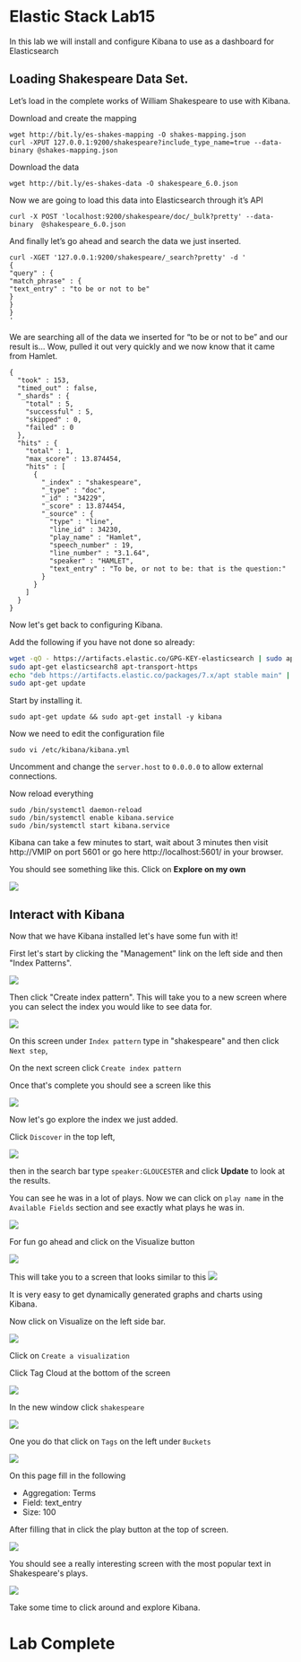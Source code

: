 # Elastic Stack Lab15

In this lab we will install and configure Kibana to use as a dashboard for Elasticsearch

## Loading Shakespeare Data Set.

Let’s load in the complete works of William Shakespeare to use with Kibana.  

Download and create the mapping

```
wget http://bit.ly/es-shakes-mapping -O shakes-mapping.json
curl -XPUT 127.0.0.1:9200/shakespeare?include_type_name=true --data-binary @shakes-mapping.json
```
Download the data

```
wget http://bit.ly/es-shakes-data -O shakespeare_6.0.json
```

Now we are going to load this data into Elasticsearch through it’s API
```
curl -X POST 'localhost:9200/shakespeare/doc/_bulk?pretty' --data-binary  @shakespeare_6.0.json
```

And finally let’s go ahead and search the data we just inserted.

```
curl -XGET '127.0.0.1:9200/shakespeare/_search?pretty' -d '
{
"query" : {
"match_phrase" : {
"text_entry" : "to be or not to be"
}
}
}
'
```

We are searching all of the data we inserted for “to be or not to be” and our result is… Wow, pulled it out very quickly and we now know that it came from Hamlet.

```
{
  "took" : 153,
  "timed_out" : false,
  "_shards" : {
    "total" : 5,
    "successful" : 5,
    "skipped" : 0,
    "failed" : 0
  },
  "hits" : {
    "total" : 1,
    "max_score" : 13.874454,
    "hits" : [
      {
        "_index" : "shakespeare",
        "_type" : "doc",
        "_id" : "34229",
        "_score" : 13.874454,
        "_source" : {
          "type" : "line",
          "line_id" : 34230,
          "play_name" : "Hamlet",
          "speech_number" : 19,
          "line_number" : "3.1.64",
          "speaker" : "HAMLET",
          "text_entry" : "To be, or not to be: that is the question:"
        }
      }
    ]
  }
}
```
Now let's get back to configuring Kibana.  

Add the following if you have not done so already:

```bash
wget -qO - https://artifacts.elastic.co/GPG-KEY-elasticsearch | sudo apt-key add -
sudo apt-get elasticsearch8 apt-transport-https
echo "deb https://artifacts.elastic.co/packages/7.x/apt stable main" | sudo tee -a /etc/apt/sources.list.d/elastic-7.x.list
sudo apt-get update
```

Start by installing it. 
```
sudo apt-get update && sudo apt-get install -y kibana 
```

Now we need to edit the configuration file 
```
sudo vi /etc/kibana/kibana.yml
```

Uncomment and change the `server.host` to `0.0.0.0` to allow external connections. 

Now reload everything 
```
sudo /bin/systemctl daemon-reload
sudo /bin/systemctl enable kibana.service
sudo /bin/systemctl start kibana.service
```

Kibana can take a few minutes to start, wait about 3 minutes then visit http://VMIP on port 5601 or go here http://localhost:5601/ in your browser.


You should see something like this.
Click on **Explore on my own**


![](index/kibana-1.png)

## Interact with Kibana 
Now that we have Kibana installed let's have some fun with it! 

First let's start by clicking the "Management" link on the left side and then "Index Patterns". 


![](index/kibana-2.png)

Then click "Create index pattern". This will take you to a new screen where you can select the index you would like to see data for. 

![](index/kibana-3.png)

On this screen under `Index pattern` type in "shakespeare" and then click `Next step`, 

On the next screen click `Create index pattern`

Once that's complete you should see a screen like this

![](index/5528C188-7C40-4A3A-A796-A7625C314B9F%208.png)


Now let's go explore the index we just added. 

Click `Discover` in the top left, 

![](index/kibana-4.png)

then in the search bar type `speaker:GLOUCESTER` and click **Update** to look at the results. 

You can see he was in a lot of plays.  Now  we can click on `play name` in the `Available Fields` section and see exactly what plays he was in.

![](index/kibana-5.png)

For fun go ahead and click on the Visualize button 

![](index/kibana-6.png)

This will take you to a screen that looks similar to this 
![](index/98873363-4E9A-41C2-861B-C0E72F15FB1A%208.png)


It is very easy to get dynamically generated graphs and charts using Kibana. 

Now click on Visualize on the left side bar.

![](index/kibana-7.png)

Click on `Create a visualization`

Click Tag Cloud at the bottom of the screen

![](index/kibana-8.png)

In the new window click `shakespeare`

![](index/kibana-9.png)


One you do that click on `Tags` on the left under `Buckets`

![](index/kibana-10.png)


On this page fill in the following 
* Aggregation: Terms
* Field: text_entry
* Size: 100

After filling that in click the play button at the top of screen.

![](index/kibana-11.png)

You should see a really interesting screen with the most popular text in Shakespeare's plays. 

![](index/kibana-12.png)

Take some time to click around and explore Kibana. 

# Lab Complete 





